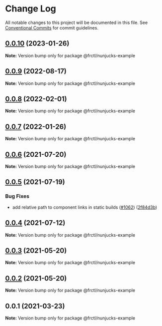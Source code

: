 # Change Log

All notable changes to this project will be documented in this file.
See [Conventional Commits](https://conventionalcommits.org) for commit guidelines.

## [0.0.10](https://github.com/frctl/fractal/compare/@frctl/nunjucks-example@0.0.9...@frctl/nunjucks-example@0.0.10) (2023-01-26)

**Note:** Version bump only for package @frctl/nunjucks-example

## [0.0.9](https://github.com/frctl/fractal/compare/@frctl/nunjucks-example@0.0.8...@frctl/nunjucks-example@0.0.9) (2022-08-17)

**Note:** Version bump only for package @frctl/nunjucks-example

## [0.0.8](https://github.com/frctl/fractal/compare/@frctl/nunjucks-example@0.0.7...@frctl/nunjucks-example@0.0.8) (2022-02-01)

**Note:** Version bump only for package @frctl/nunjucks-example

## [0.0.7](https://github.com/frctl/fractal/compare/@frctl/nunjucks-example@0.0.6...@frctl/nunjucks-example@0.0.7) (2022-01-26)

**Note:** Version bump only for package @frctl/nunjucks-example

## [0.0.6](https://github.com/frctl/fractal/compare/@frctl/nunjucks-example@0.0.5...@frctl/nunjucks-example@0.0.6) (2021-07-20)

**Note:** Version bump only for package @frctl/nunjucks-example

## [0.0.5](https://github.com/frctl/fractal/compare/@frctl/nunjucks-example@0.0.4...@frctl/nunjucks-example@0.0.5) (2021-07-19)

### Bug Fixes

-   add relative path to component links in static builds ([#1062](https://github.com/frctl/fractal/issues/1062)) ([2f84d3b](https://github.com/frctl/fractal/commit/2f84d3b84498c238d28c2ca1021daf89aff879be))

## [0.0.4](https://github.com/frctl/fractal/compare/@frctl/nunjucks-example@0.0.3...@frctl/nunjucks-example@0.0.4) (2021-07-12)

**Note:** Version bump only for package @frctl/nunjucks-example

## [0.0.3](https://github.com/frctl/fractal/compare/@frctl/nunjucks-example@0.0.2...@frctl/nunjucks-example@0.0.3) (2021-05-20)

**Note:** Version bump only for package @frctl/nunjucks-example

## [0.0.2](https://github.com/frctl/fractal/compare/@frctl/nunjucks-example@0.0.1...@frctl/nunjucks-example@0.0.2) (2021-05-20)

**Note:** Version bump only for package @frctl/nunjucks-example

## 0.0.1 (2021-03-23)

**Note:** Version bump only for package @frctl/nunjucks-example
